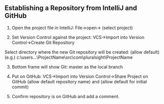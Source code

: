 

## Establishing a Repository from IntelliJ and GitHub 

1.  Open the project file in IntelliJ:  File->open-> (select project)
   
2.  Set Version Control against the project:  VCS->Import into Version Control->Create Git Repository 
    
Select directory where the new Git repository will be created:  (allow default) 
(e.g.) c:\users\...\ProjectName\src\com\pluralsight\ProjectName
    
3.  Bottom frame will show Git: master as the local branch

4.  Put on GitHub:  VCS->Import into Version Control->Share Project on GitHub (allow default repository name) and (allow default for initial commit)

5.  Confirm repository is on GitHub and add a comment.




   






